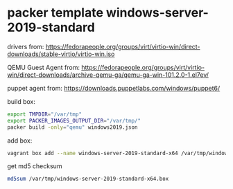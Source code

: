 # packer template windows-server-2019-standard

drivers from:
https://fedorapeople.org/groups/virt/virtio-win/direct-downloads/stable-virtio/virtio-win.iso

QEMU Guest Agent from:
https://fedorapeople.org/groups/virt/virtio-win/direct-downloads/archive-qemu-ga/qemu-ga-win-101.2.0-1.el7ev/

puppet agent from:
https://downloads.puppetlabs.com/windows/puppet6/

build box:
```bash
export TMPDIR="/var/tmp"
export PACKER_IMAGES_OUTPUT_DIR="/var/tmp/"
packer build -only="qemu" windows2019.json
```

add box:
```bash
vagrant box add --name windows-server-2019-standard-x64 /var/tmp/windows-server-2019-standard-x64.box
```

get md5 checksum
```bash
md5sum /var/tmp/windows-server-2019-standard-x64.box
```